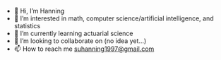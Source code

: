 - 👋 Hi, I’m Hanning
- 👀 I’m interested in math, computer science/artificial intelligence, and statistics
- 🌱 I’m currently learning actuarial science
- 💞️ I’m looking to collaborate on (no idea yet...)
- 📫 How to reach me suhanning1997@gmail.com

<!---
suhanning1997/suhanning1997 is a ✨ special ✨ repository because its `README.md` (this file) appears on your GitHub profile.
You can click the Preview link to take a look at your changes.
--->
